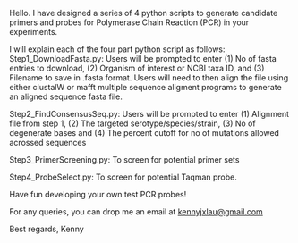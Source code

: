 Hello. I have designed a series of 4 python scripts to generate candidate primers and probes for Polymerase Chain Reaction (PCR) in your experiments.

I will explain each of the four part python script as follows:
Step1_DownloadFasta.py: Users will be prompted to enter (1) No of fasta entries to download, (2) Organism of interest or NCBI taxa ID, and (3) Filename to save in .fasta format. Users will need to then align the file using either clustalW or mafft multiple sequence aligment programs to generate an aligned sequence fasta file.

Step2_FindConsensusSeq.py: Users will be prompted to enter (1) Alignment file from step 1, (2) The targeted serotype/species/strain, (3) No of degenerate bases and (4) The percent cutoff for no of mutations allowed acrossed sequences 

Step3_PrimerScreening.py: To screen for potential primer sets

Step4_ProbeSelect.py: To screen for potential Taqman probe.

Have fun developing your own test PCR probes!

For any queries, you can drop me an email at kennyjxlau@gmail.com

Best regards,
Kenny
